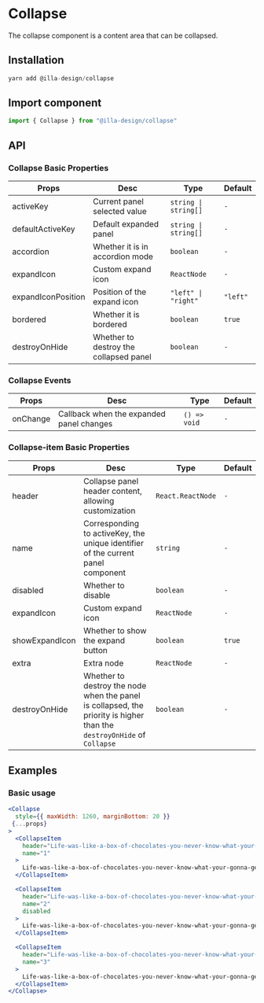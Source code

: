 # Collapse

The collapse component is a content area that can be collapsed.

## Installation

```jsx
yarn add @illa-design/collapse
```

## Import component

```jsx
import { Collapse } from "@illa-design/collapse"
```

## API

### Collapse Basic Properties

| Props              | Desc                                   | Type                 | Default |
| ------------------ | -------------------------------------- | -------------------- | ------- |
| activeKey          | Current panel selected value           | `string \| string[]` | `-`     |
| defaultActiveKey   | Default expanded panel                 | `string \| string[]` | `-`     |
| accordion          | Whether it is in accordion mode        | `boolean`            | `-`     |
| expandIcon         | Custom expand icon                     | `ReactNode`          | `-`     |
| expandIconPosition | Position of the expand icon            | `"left" \| "right"`   | `"left"`  |
| bordered           | Whether it is bordered                 | `boolean`            | `true`  |
| destroyOnHide      | Whether to destroy the collapsed panel | `boolean`            | `-`     |

### Collapse Events

| Props    | Desc                                     | Type         | Default |
| -------- | ---------------------------------------- | ------------ | ------- |
| onChange | Callback when the expanded panel changes | `() => void` | `-`     |

### Collapse-item Basic Properties

| Props          | Desc                                                         | Type              | Default |
| -------------- | ------------------------------------------------------------ | ----------------- | ------- |
| header         | Collapse panel header content, allowing customization        | `React.ReactNode` | `-`     |
| name           | Corresponding to activeKey, the unique identifier of the current panel component | `string`          | `-`     |
| disabled       | Whether to disable                                           | `boolean`         | `-`     |
| expandIcon     | Custom expand icon                                           | `ReactNode`       | `-`     |
| showExpandIcon | Whether to show the expand button                            | `boolean`         | `true`  |
| extra          | Extra node                                                   | `ReactNode`       | `-`     |
| destroyOnHide  | Whether to destroy the node when the panel is collapsed, the priority is higher than the `destroyOnHide` of `Collapse` | `boolean`         | `-`     |

## Examples

### Basic usage

```jsx
<Collapse
  style={{ maxWidth: 1260, marginBottom: 20 }}
 {...props}
>
  <CollapseItem
    header="Life-was-like-a-box-of-chocolates-you-never-know-what-your-gonna-get"
    name="1"
  >
    Life-was-like-a-box-of-chocolates-you-never-know-what-your-gonna-get
  </CollapseItem>

  <CollapseItem
    header="Life-was-like-a-box-of-chocolates-you-never-know-what-your-gonna-get"
    name="2"
    disabled
  >
    Life-was-like-a-box-of-chocolates-you-never-know-what-your-gonna-get
  </CollapseItem>

  <CollapseItem
    header="Life-was-like-a-box-of-chocolates-you-never-know-what-your-gonna-get"
    name="3"
  >
    Life-was-like-a-box-of-chocolates-you-never-know-what-your-gonna-get
  </CollapseItem>
</Collapse>
```
